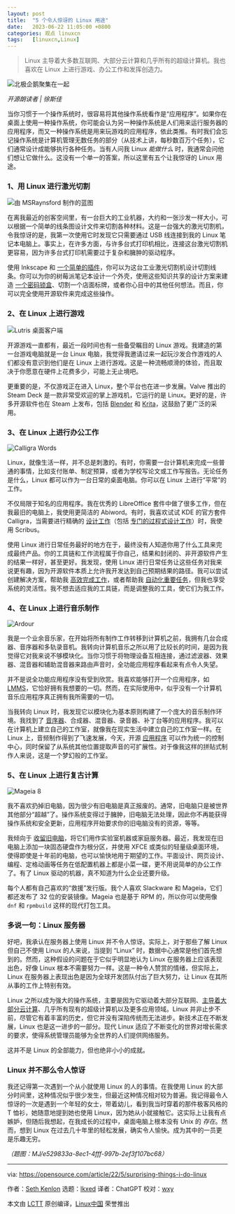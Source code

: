 ```yaml
---
layout: post
title:	"5 个令人惊讶的 Linux 用途"
date:	2023-06-22 11:05:00 +0800 
categories:	观点 linuxcn 
tags:	[linuxcn,Linux]
---
```




> 
> Linux 主导着大多数互联网、大部分云计算和几乎所有的超级计算机。我也喜欢在 Linux 上进行游戏、办公工作和发挥创造力。
> 
> 
> 


![北极企鹅聚集在一起](/Asserts/Images/album/202306/22/110519l1sszzgklk7l6sg1.jpg)



*开源朗读者 | 徐斯佳*


当你习惯于一个操作系统时，很容易将其他操作系统看作是“应用程序”。如果你在桌面上使用一种操作系统，你可能会认为另一种操作系统是人们用来运行服务器的应用程序，而又一种操作系统是用来玩游戏的应用程序，依此类推。有时我们会忘记操作系统是计算机管理无数任务的部分（从技术上讲，每秒数百万个任务），它们通常设计成能够执行各种任务。当有人问我 Linux *能做什么* 时，我通常会问他们想让它做什么。这没有一个单一的答案，所以这里有五个让我惊讶的 Linux 用途。


### 1、用 Linux 进行激光切割


![由 MSRaynsford 制作的蓝图](/Asserts/Images/album/202306/22/110553ewxofzgggwigxa4o.png)


在离我最近的创客空间里，有一台巨大的工业机器，大约和一张沙发一样大小，可以根据一个简单的线条图设计文件来切割各种材料。这是一台强大的激光切割机，令我惊讶的是，我第一次使用它时发现它只需要通过 USB 线连接到我的 Linux 笔记本电脑上。事实上，在许多方面，与许多台式打印机相比，连接这台激光切割机更容易，因为许多台式打印机需要过于复杂和臃肿的驱动程序。


使用 Inkscape 和 [一个简单的插件](https://github.com/JTechPhotonics/J-Tech-Photonics-Laser-Tool/releases/tag/v1.0-beta_ink0.9)，你可以为这台工业激光切割机设计切割线条。你可以为你的树莓派笔记本设计一个外壳，使用这些知识共享的设计方案来建造 [一个密码锁盒](https://msraynsford.blogspot.com/2016/10/laser-cut-cryptex.html)、切割一个店面标牌，或者你心目中的其他任何想法。而且，你可以完全使用开源软件来完成这些操作。


### 2、在 Linux 上进行游戏


![Lutris 桌面客户端](/Asserts/Images/album/202306/22/110621hbfa88ookdzks4kr.jpg)


开源游戏一直都有，最近一段时间也有一些备受瞩目的 Linux 游戏。我建造的第一台游戏电脑就是一台 Linux 电脑，我觉得我邀请过来一起玩沙发合作游戏的人们都没有意识到他们是在 Linux 上进行游戏。这是一种流畅顺滑的体验，而且取决于你愿意在硬件上花费多少，可能上无止境吧。


更重要的是，不仅游戏正在进入 Linux，整个平台也在进一步发展。Valve 推出的 Steam Deck 是一款非常受欢迎的掌上游戏机，它运行的是 Linux。更好的是，许多开源软件也在 Steam 上发布，包括 [Blender](http://blender.org) 和 [Krita](http://krita.org)，这鼓励了更广泛的采用。


### 3、在 Linux 上进行办公工作


![Calligra Words](/Asserts/Images/album/202306/22/110554e4rz6a1nnrnaqfcf.jpg)


Linux，就像生活一样，并不总是刺激的。有时，你需要一台计算机来完成一些普通的事情，比如支付账单、制定预算，或者为学校写论文或工作写报告。无论任务是什么，Linux 都可以作为一台日常的桌面电脑。你可以在 Linux 上进行“平常”的工作。


不仅局限于知名的应用程序。我在优秀的 LibreOffice 套件中做了很多工作，但在我最旧的电脑上，我使用更简洁的 Abiword。有时，我喜欢试试 KDE 的官方套件 Calligra，当需要进行精确的 [设计工作](https://opensource.com/article/21/12/desktop-publishing-scribus)（包括 [专门的过程式设计工作](https://opensource.com/article/19/7/rgb-cube-python-scribus)）时，我使用 Scribus。


使用 Linux 进行日常任务最好的地方在于，最终没有人知道你用了什么工具来完成最终产品。你的工具链和工作流程属于你自己，结果和封闭的、非开源软件产生的结果一样好，甚至更好。我发现，使用 Linux 进行日常任务让这些任务对我来说更有趣，因为开源软件本质上允许我开发达到自己预期结果的路径。我可以尝试创建解决方案，帮助我 [高效完成工作](https://opensource.com/article/21/1/raspberry-pi-productivity)，或者帮助我 [自动化重要任务](https://opensource.com/article/22/5/remote-home-assistant)，但我也享受系统的灵活性。我不想去适应我的工具链，而是调整我的工具，使它们为我工作。


### 4、在 Linux 上进行音乐制作


![Ardour](/Asserts/Images/album/202306/22/110555y00c000k8jyc8yk0.jpg)


我是一个业余音乐家，在开始将所有制作工作转移到计算机之前，我拥有几台合成器、音序器和多轨录音机。我转向计算机音乐之所以用了比较长的时间，是因为我觉得它对我来说不够模块化。当你习惯于将物理设备互相连接，通过滤波器、效果器、混音器和辅助混音器来路由声音时，全功能应用程序看起来有点令人失望。


并不是说全功能应用程序没有受到欣赏。我喜欢能够打开一个应用程序，如 [LMMS](https://opensource.com/life/16/2/linux-multimedia-studio)，它恰好拥有我想要的一切。然而，在实际使用中，似乎没有一个计算机音乐应用程序真正拥有我所需要的一切。


当我转向 Linux 时，我发现它以模块化为基本原则构建了一个庞大的音乐制作环境。我找到了 [音序器](https://opensource.com/article/21/12/midi-loops-seq24)、合成器、混音器、录音器、补丁台等的应用程序。我可以在计算机上建立自己的工作室，就像我在现实生活中建立自己的工作室一样。在 Linux 上，音频制作得到了飞速发展，今天，开源 [应用程序](https://opensource.com/article/17/6/qtractor-audio) 可以作为统一的控制中心，同时保留了从系统其他位置提取声音的可扩展性。对于像我这样的拼贴式制作人来说，这是一个梦幻般的工作室。


### 5、在 Linux 上进行复古计算


![Mageia 8](/Asserts/Images/album/202306/22/110555my9vw7fxkd7w7p77.jpg)


我不喜欢扔掉旧电脑，因为很少有旧电脑是真正报废的。通常，旧电脑只是被世界其他部分“超越”了。操作系统变得过于臃肿，旧电脑无法处理，因此你不再能获得操作系统和安全更新，应用程序开始要求你的旧电脑没有的资源，等等。


我倾向于 [收留旧电脑](https://opensource.com/article/19/7/how-make-old-computer-useful-again)，将它们用作实验室机器或家庭服务器。最近，我发现在旧电脑上添加一块固态硬盘作为根分区，并使用 XFCE 或类似的轻量级桌面环境，使得即使是十年前的电脑，也可以愉快地用于期望的工作。平面设计、网页设计、编程、定格动画等任务在低配置机器上都是小菜一碟，更不用说简单的办公工作了。有了 Linux 驱动的机器，真不知道为什么企业还要升级。


每个人都有自己喜欢的“救援”发行版。我个人喜欢 Slackware 和 Mageia，它们都还发布了 32 位的安装镜像。Mageia 也是基于 RPM 的，所以你可以使用像 `dnf` 和 `rpmbuild` 这样的现代打包工具。


### 多说一句：Linux 服务器


好吧，我承认在服务器上使用 Linux 并不令人惊讶。实际上，对于那些了解 Linux 但自己不使用 Linux 的人来说，当提到 “Linux” 时，数据中心通常是他们首先想到的。然而，这种假设的问题在于它似乎明显地认为 Linux 在服务器上应该表现出色，好像 Linux 根本不需要努力一样。这是一种令人赞赏的情绪，但实际上，Linux 在服务器上表现出色是因为全球开发团队付出了巨大努力，让 Linux 在其所从事的工作上特别有效。


Linux 之所以成为强大的操作系统，主要是因为它驱动着大部分互联网、[主导着大部分云计算](https://opensource.com/article/20/10/keep-cloud-open)、几乎所有现有的超级计算机以及更多应用领域。Linux 并非止步不前，尽管它有着丰富的历史，但它并没有深陷传统而无法进步。新技术正在不断发展，Linux 也是这一进步的一部分。现代 Linux 适应了不断变化的世界对增长需求的要求，使得系统管理员能够为全世界的人们提供网络服务。


这并不是 Linux 的全部能力，但也绝非小小的成就。


### Linux 并不那么令人惊讶


我还记得第一次遇到一个从小就使用 Linux 的人的事情。在我使用 Linux 的大部分时间里，这种情况似乎很少发生，但最近这种情况相对较为普遍。我记得最令人惊讶的一次是遇到一个年轻的女士，带着幼儿，看到我当时穿着的那件极客风格的 T 恤衫，她随意地提到她也使用 Linux，因为她从小就接触它。这实际上让我有点嫉妒，但随后我想起，在我成长的过程中，桌面电脑上根本没有 Unix 的 *存在*。然而，想到 Linux 在过去几十年里的轻松发展，确实令人愉快。成为其中的一员更是乐趣无穷。


*（题图：MJ/e529833a-8ec1-4fff-997b-2ef3f107bc68）*




---


via: <https://opensource.com/article/22/5/surprising-things-i-do-linux>


作者：[Seth Kenlon](https://opensource.com/users/seth) 选题：[lkxed](https://github.com/lkxed) 译者：ChatGPT 校对：[wxy](https://github.com/wxy)


本文由 [LCTT](https://github.com/LCTT/TranslateProject) 原创编译，[Linux中国](https://linux.cn/) 荣誉推出

